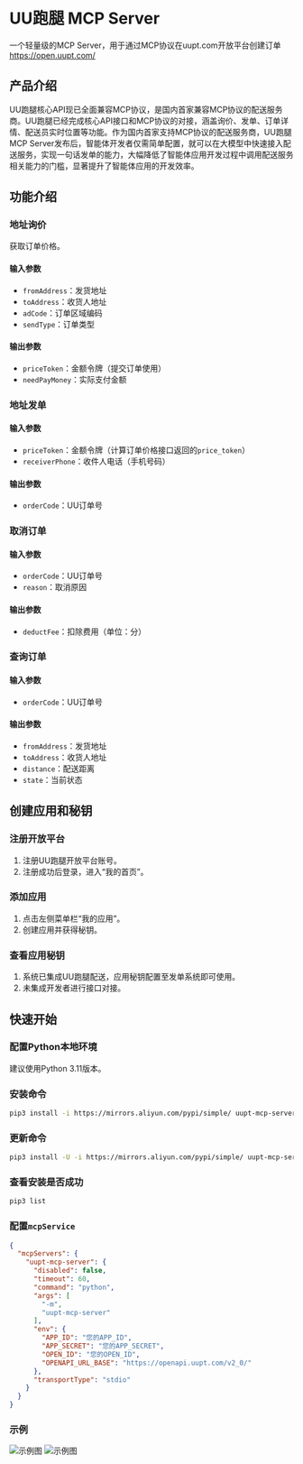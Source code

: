 # UU跑腿 MCP Server

一个轻量级的MCP Server，用于通过MCP协议在uupt.com开放平台创建订单
https://open.uupt.com/

## 产品介绍

UU跑腿核心API现已全面兼容MCP协议，是国内首家兼容MCP协议的配送服务商。UU跑腿已经完成核心API接口和MCP协议的对接，涵盖询价、发单、订单详情、配送员实时位置等功能。作为国内首家支持MCP协议的配送服务商，UU跑腿MCP Server发布后，智能体开发者仅需简单配置，就可以在大模型中快速接入配送服务，实现一句话发单的能力，大幅降低了智能体应用开发过程中调用配送服务相关能力的门槛，显著提升了智能体应用的开发效率。

## 功能介绍

### 地址询价

获取订单价格。

#### 输入参数

- `fromAddress`：发货地址
- `toAddress`：收货人地址
- `adCode`：订单区域编码
- `sendType`：订单类型

#### 输出参数

- `priceToken`：金额令牌（提交订单使用）
- `needPayMoney`：实际支付金额

### 地址发单

#### 输入参数

- `priceToken`：金额令牌（计算订单价格接口返回的`price_token`）
- `receiverPhone`：收件人电话（手机号码）

#### 输出参数

- `orderCode`：UU订单号

### 取消订单

#### 输入参数

- `orderCode`：UU订单号
- `reason`：取消原因

#### 输出参数

- `deductFee`：扣除费用（单位：分）

### 查询订单

#### 输入参数

- `orderCode`：UU订单号

#### 输出参数

- `fromAddress`：发货地址
- `toAddress`：收货人地址
- `distance`：配送距离
- `state`：当前状态

## 创建应用和秘钥

### 注册开放平台

1. 注册UU跑腿开放平台账号。
2. 注册成功后登录，进入“我的首页”。

### 添加应用

1. 点击左侧菜单栏“我的应用”。
2. 创建应用并获得秘钥。

### 查看应用秘钥

1. 系统已集成UU跑腿配送，应用秘钥配置至发单系统即可使用。
2. 未集成开发者进行接口对接。

## 快速开始

### 配置Python本地环境

建议使用Python 3.11版本。

### 安装命令

```bash
pip3 install -i https://mirrors.aliyun.com/pypi/simple/ uupt-mcp-server
```

### 更新命令

```bash
pip3 install -U -i https://mirrors.aliyun.com/pypi/simple/ uupt-mcp-server
```

### 查看安装是否成功

```bash
pip3 list
```

### 配置`mcpService`

```json
{
  "mcpServers": {
    "uupt-mcp-server": {
      "disabled": false,
      "timeout": 60,
      "command": "python",
      "args": [
        "-m",
        "uupt-mcp-server"
      ],
      "env": {
        "APP_ID": "您的APP_ID",
        "APP_SECRET": "您的APP_SECRET",
        "OPEN_ID": "您的OPEN_ID",
        "OPENAPI_URL_BASE": "https://openapi.uupt.com/v2_0/"
      },
      "transportType": "stdio"
    }
  }
}
```

### 示例

![示例图](https://open.uupt.com/img/mcp-demo-1.584e5cae.png)
![示例图](https://open.uupt.com/img/mcp-demo-2.70f7dcf2.png)